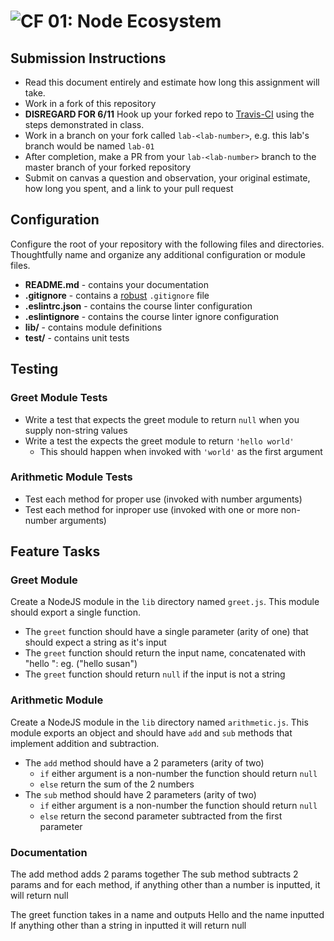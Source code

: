 ![CF](https://camo.githubusercontent.com/70edab54bba80edb7493cad3135e9606781cbb6b/687474703a2f2f692e696d6775722e636f6d2f377635415363382e706e67) 01: Node Ecosystem
===

## Submission Instructions
* Read this document entirely and estimate how long this assignment will take.
* Work in a fork of this repository
* **DISREGARD FOR 6/11** Hook up your forked repo to [Travis-CI](https://travis-ci.org/) using the steps demonstrated in class. 
* Work in a branch on your fork called `lab-<lab-number>`, e.g. this lab's branch would be named `lab-01`
* After completion, make a PR from your `lab-<lab-number>` branch to the master branch of your forked repository
* Submit on canvas a question and observation, your original estimate, how long you spent, and a link to your pull request

## Configuration
Configure the root of your repository with the following files and directories. Thoughtfully name and organize any additional configuration or module files.

* **README.md** - contains your documentation
* **.gitignore** - contains a [robust](http://gitignore.io) `.gitignore` file
* **.eslintrc.json** - contains the course linter configuration
* **.eslintignore** - contains the course linter ignore configuration
* **lib/** - contains module definitions
* **__test__/** - contains unit tests

## Testing

### Greet Module Tests
* Write a test that expects the greet module to return `null` when you supply non-string values
* Write a test the expects the greet module to return `'hello world'`
  * This should happen when invoked with `'world'` as the first argument

### Arithmetic Module Tests
* Test each method for proper use (invoked with number arguments)
* Test each method for inproper use (invoked with one or more non-number arguments)

## Feature Tasks

### Greet Module
Create a NodeJS module in the `lib` directory named `greet.js`.  This module should export a single function.
* The `greet` function should have a single parameter (arity of one) that should expect a string as it's input
* The `greet` function should return the input name, concatenated with "hello ": eg. ("hello susan")
* The `greet` function should return `null` if the input is not a string

### Arithmetic Module
Create a NodeJS module in the `lib` directory named `arithmetic.js`. This module exports an object and should have `add` and `sub` methods that implement addition and subtraction.
* The `add` method should have a 2 parameters (arity of two)
  * `if` either argument is a non-number the function should return `null`
  * `else` return the sum of the 2 numbers
* The `sub` method should have 2 parameters (arity of two)
  * `if` either argument is a non-number the function should return `null`
  * `else` return the second parameter subtracted from the first parameter

### Documentation
The add method adds 2 params together
The sub method subtracts 2 params
and for each method, if anything other than a number is inputted, it will return null

The greet function takes in a name and outputs Hello and the name inputted
If anything other than a string in inputted it will return null
